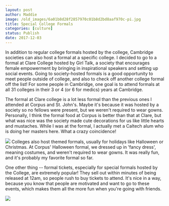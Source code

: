```yaml
---
layout: post
author: Maddie
image: /old_images/6a01b8d28f2857970c01b8d2bd8aaf970c-pi.jpg
title: Special College Formals
categories: [culture]
status: Publish
date: 2017-12-03
---
```


In addition to regular college formals hosted by the college, Cambridge societies can also host a formal at a specific college. I decided to go to a formal at Clare College hosted by Girl Talk, a society that encourages female empowerment by bringing in inspirational speakers and setting up social events. Going to society-hosted formals is a good opportunity to meet people outside of college, and also to check off another college formal off the list! For some people in Cambridge, one goal is to attend formals at all 31 colleges in their 3 or 4 (or 6 for medics) years at Cambridge.

The formal at Clare college is a lot less formal than the previous ones I attended at Corpus and St. John's. Maybe it's because it was hosted by a society so no fellows were present, but we weren't required to wear gowns. Personally, I think the formal food at Corpus is better than that at Clare, but what was nice was the society made cute decorations for us like little hearts and mustaches. While I was at the formal, I actually met a Caltech alum who is doing her masters here. What a crazy coincidence!

![](/old_images/6a01b8d28f2857970c01b7c9332955970b-pi.jpg)
Colleges also host themed formals, usually for holidays like Halloween or Christmas. At Corpus' Halloween formal, we dressed up in 'fancy dress', meaning costumes, and weren't required to wear gowns. It was really fun, and it's probably my favorite formal so far.

One other thing -- formal tickets, especially for special formals hosted by the College, are extremely popular! They sell out within minutes of being released at 12am, so people rush to buy tickets to attend. It's nice in a way, because you know that people are motivated and want to go to these events, which makes them all the more fun when you're going with friends.


![](/old_images/6a01b8d28f2857970c01bb09d785c6970d-pi.jpg)
